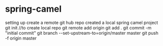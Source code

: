 # spring-camel
setting up
create a remote git hub repo
created a local spring camel project
git init //to create local repo
git remote add origin <git repo url>
git add .
git commit -m "initial commit"
git branch --set-upstream-to=origin/master master
git push -f origin master
